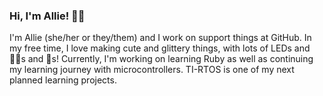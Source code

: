 ### Hi, I'm Allie! 🧜‍♀️

I'm Allie (she/her or they/them) and I work on support things at GitHub. In my free time, I love making cute and glittery things, with lots of LEDs and 🧜‍♀️s and 🦄s! Currently, I'm working on learning Ruby as well as continuing my learning journey with microcontrollers. TI-RTOS is one of my next planned learning projects.

<!--
**GalaxyAllie/GalaxyAllie** is a ✨ _special_ ✨ repository because its `README.md` (this file) appears on your GitHub profile.

Here are some ideas to get you started:

- 🔭 I’m currently working on ...
- 🌱 I’m currently learning ...
- 👯 I’m looking to collaborate on ...
- 🤔 I’m looking for help with ...
- 💬 Ask me about ...
- 📫 How to reach me: ...
- 😄 Pronouns: ...
- ⚡ Fun fact: ...
-->
